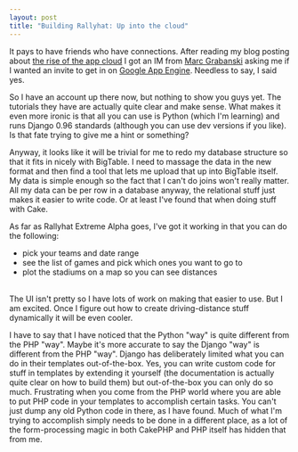 ```yaml
--- 
layout: post
title: "Building Rallyhat: Up into the cloud"
---
```

<p>It pays to have friends who have connections.  After reading my blog posting about <a href="https://www.littlehart.net/atthekeyboard/2008/04/09/the-rise-of-the-app-cloud/">the rise of the app cloud</a> I got an IM from <a href="http://marcgrabanski.com/index.php">Marc Grabanski</a> asking me if I wanted an invite to get in on <a href="http://code.google.com/appengine/">Google App Engine</a>.  Needless to say, I said yes.</p>
<p>
So I have an account up there now, but nothing to show you guys yet.  The tutorials they have are actually quite clear and make sense.  What makes it even more ironic is that all you can use is Python (which I'm learning) and runs Django 0.96 standards (although you can use dev versions if you like). Is that fate trying to give me a hint or something?
</p>
<p>
Anyway, it looks like it will be trivial for me to redo my database structure so that it fits in nicely with BigTable.  I need to massage the data in the new format and then find a tool that lets me upload that up into BigTable itself.  My data is simple enough so the fact that I can't do joins won't really matter.  All my data can be per row in a database anyway, the relational stuff just makes it easier to write code.  Or at least I've found that when doing stuff with Cake.
</p>
<p>
As far as Rallyhat Extreme Alpha goes, I've got it working in that you can do the following:
<ul>
<li>pick your teams and date range</li>
<li>see the list of games and pick which ones you want to go to</li>
<li>plot the stadiums on a map so you can see distances</li>
</ul>
<br />
The UI isn't pretty so I have lots of work on making that easier to use.  But I am excited.  Once I figure out how to create driving-distance stuff dynamically it will be even cooler.
</p>
<p>
I have to say that I have noticed that the Python "way" is quite different from the PHP "way".  Maybe it's more accurate to say the Django "way" is different from the PHP "way".  Django has deliberately limited what you can do in their templates out-of-the-box.  Yes, you can write custom code for stuff in templates by extending it yourself (the documentation is actually quite clear on how to build them) but out-of-the-box you can only do so much.  Frustrating when you come from the PHP world where you are able to put PHP code in your templates to accomplish certain tasks.  You can't just dump any old Python code in there, as I have found.  Much of what I'm trying to accomplish simply needs to be done in a different place, as a lot of the form-processing magic in both CakePHP and PHP itself has hidden that from me.
</p>
